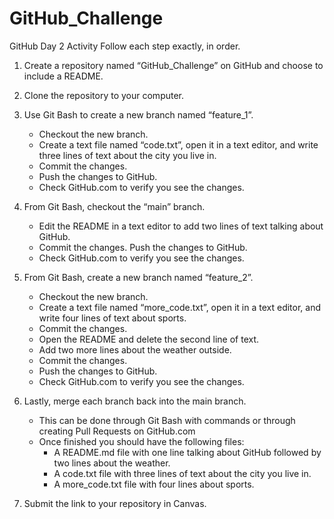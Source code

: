 # GitHub_Challenge
GitHub Day 2 Activity Follow each step exactly, in order.      

1. Create a repository named “GitHub_Challenge” on GitHub and choose to include a README.

2. Clone the repository to your computer. 

3. Use Git Bash to create a new branch named “feature_1”. 

    - Checkout the new branch. 
    - Create a text file named “code.txt”, open it in a text editor, and write three lines of text about the city you live in. 
    - Commit the changes. 
    - Push the changes to GitHub. 
    - Check GitHub.com to verify you see the changes. 

4. From Git Bash, checkout the “main” branch. 
    - Edit the README in a text editor to add two lines of text talking about GitHub. 
    - Commit the changes. Push the changes to GitHub. 
    - Check GitHub.com to verify you see the changes. 

5. From Git Bash, create a new branch named “feature_2”. 
    - Checkout the new branch.
    - Create a text file named “more_code.txt”, open it in a text editor, and write four lines of text about sports. 
    - Commit the changes. 
    - Open the README and delete the second line of text. 
    - Add two more lines about the weather outside. 
    - Commit the changes. 
    - Push the changes to GitHub. 
    - Check GitHub.com to verify you see the changes. 

6. Lastly, merge each branch back into the main branch. 
    - This can be done through Git Bash with commands or through creating Pull Requests on GitHub.com 
    - Once finished you should have the following files: 
        - A README.md file with one line talking about GitHub followed by two lines about the weather. 
        - A code.txt file with three lines of text about the city you live in. 
        - A more_code.txt file with four lines about sports. 
    
7. Submit the link to your repository in Canvas.
